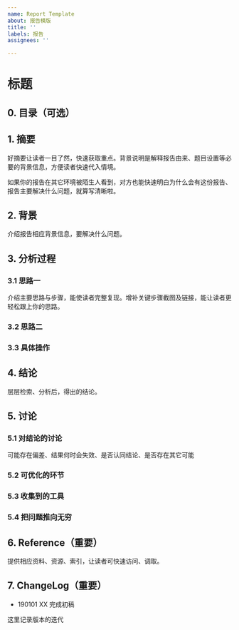 ```yaml
---
name: Report Template
about: 报告模版
title: ''
labels: 报告
assignees: ''

---
```


# 标题

## 0. 目录（可选）

## 1. 摘要

好摘要让读者一目了然，快速获取重点。背景说明是解释报告由来、题目设置等必要的背景信息，方便读者快速代入情境。

如果你的报告在其它环境被陌生人看到，对方也能快速明白为什么会有这份报告、报告主要解决什么问题，就算写清晰啦。

## 2. 背景

介绍报告相应背景信息，要解决什么问题。

## 3. 分析过程

### 3.1 思路一

介绍主要思路与步骤，能使读者完整复现。增补关键步骤截图及链接，能让读者更轻松跟上你的思路。

### 3.2 思路二

### 3.3 具体操作

## 4. 结论

层层检索、分析后，得出的结论。

## 5. 讨论

### 5.1 对结论的讨论

可能存在偏差、结果何时会失效、是否认同结论、是否存在其它可能

### 5.2 可优化的环节

### 5.3 收集到的工具

### 5.4 把问题推向无穷

## 6. Reference（重要）

提供相应资料、资源、索引，让读者可快速访问、调取。

## 7. ChangeLog（重要）

- 190101 XX 完成初稿

这里记录版本的迭代
